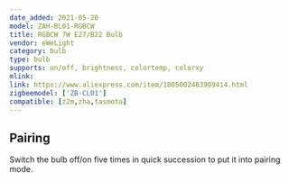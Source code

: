 ```yaml
---
date_added: 2021-05-20
model: ZAH-BL01-RGBCW
title: RGBCW 7W E27/B22 Bulb
vendor: eWeLight 
category: bulb
type: bulb
supports: on/off, brightness, colortemp, colorxy
mlink: 
link: https://www.aliexpress.com/item/1005002483909414.html
zigbeemodel: ['ZB-CL01']
compatible: [z2m,zha,tasmota]
---
```


## Pairing
Switch the bulb off/on five times in quick succession to put it into pairing mode.
